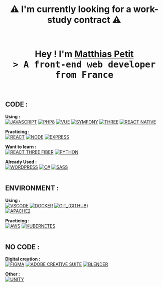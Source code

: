 <h1 align="center">⚠️ I'm currently looking for a work-study contract ⚠️</h1>
<br>

<h1 align="center">
  Hey ! I'm <b><a target="_blank" href="https://matthias-petit.fr/">Matthias Petit</a></b>
  <samp align="center"> 
    <br>
    &gt; A front-end web developer from <b>France</b>
    <br>
  </samp>
</h1>
<br>

## CODE :
<b>Using :</b>
<br>
[![JAVASCRIPT](https://img.shields.io/badge/JAVASCRIPT-000000?style=for-the-badge&logo=javascript&logoColor=FFFFFF)](https://developer.mozilla.org/en-US/docs/Web/JavaScript) 
[![PHP8](https://img.shields.io/badge/PHP-000000?style=for-the-badge&logo=php&logoColor=FFFFFF)](https://www.php.net/docs.php)
[![VUE](https://img.shields.io/badge/VUE-000000?style=for-the-badge&logo=vuedotjs&logoColor=FFFFFF)](https://vuejs.org/v2/guide/)
[![SYMFONY](https://img.shields.io/badge/SYMFONY-000000?style=for-the-badge&logo=symfony&logoColor=FFFFFF)](https://symfony.com/doc/current/index.html)
[![THREE](https://img.shields.io/badge/THREE-000000?style=for-the-badge&logo=threedotjs&logoColor=FFFFFF)](https://threejs.org/docs/)
[![REACT NATIVE](https://img.shields.io/badge/REACT_NATIVE-000000?style=for-the-badge&logo=react&logoColor=FFFFFF)](https://reactnative.dev/docs/getting-started)

<b>Practicing :</b>
<br>
[![REACT](https://img.shields.io/badge/REACT-000000?style=for-the-badge&logo=react&logoColor=FFFFFF)](https://reactjs.org/docs/getting-started.html)
[![NODE](https://img.shields.io/badge/NODE-000000?style=for-the-badge&logo=node.js&logoColor=FFFFFF)](https://nodejs.org/en/docs/)
[![EXPRESS](https://img.shields.io/badge/EXPRESS-000000?style=for-the-badge&logo=express&logoColor=FFFFFF)](https://expressjs.com/)

<b>Want to learn :</b>
<br>
[![REACT THREE FIBER](https://img.shields.io/badge/REACT_THREE_FIBER-000000?style=for-the-badge&logo=threedotjs&logoColor=FFFFFF)](https://docs.pmnd.rs/react-three-fiber)
[![PYTHON](https://img.shields.io/badge/PYTHON-000000?style=for-the-badge&logo=python&logoColor=FFFFFF)](https://www.python.org/)

<b>Already Used :</b>
<br>
[![WORDPRESS](https://img.shields.io/badge/WORDPRESS-000000?style=for-the-badge&logo=wordpress&logoColor=FFFFFF)](https://wordpress.org/support/) 
[![C#](https://img.shields.io/badge/CSHARP-000000?style=for-the-badge&logo=csharp&logoColor=FFFFFF)](https://docs.microsoft.com/en-us/dotnet/csharp/) 
[![SASS](https://img.shields.io/badge/SASS-000000?style=for-the-badge&logo=sass&logoColor=FFFFFF)](https://sass-lang.com/documentation)  
<br>

## ENVIRONMENT :
<b>Using :</b>
<br>
[![VSCODE](https://img.shields.io/badge/VSCODE-000000?style=for-the-badge&logo=visualstudiocode&logoColor=FFFFFF)](https://code.visualstudio.com/docs) 
[![DOCKER](https://img.shields.io/badge/DOCKER-000000?style=for-the-badge&logo=docker&logoColor=FFFFFF)](https://docs.docker.com/) 
[![GIT_(GITHUB)](https://img.shields.io/badge/GIT_(GITHUB)-000000?style=for-the-badge&logo=github&logoColor=FFFFFF)](https://git-scm.com/doc)  
[![APACHE2](https://img.shields.io/badge/APACHE2-000000?style=for-the-badge&logo=apache&logoColor=FFFFFF)](https://httpd.apache.org/docs/2.4/)  

<b>Practicing :</b>
<br>
[![AWS](https://img.shields.io/badge/AWS-000000?style=for-the-badge&logo=amazon-web-services&logoColor=FFFFFF)](https://aws.amazon.com/documentation/) 
[![KUBERNETES](https://img.shields.io/badge/KUBERNETES-000000?style=for-the-badge&logo=kubernetes&logoColor=FFFFFF)](https://kubernetes.io/docs/home/)  
<br>

## NO CODE :
<b>Digital creation :</b>
<br>
[![FIGMA](https://img.shields.io/badge/FIGMA-000000?style=for-the-badge&logo=figma&logoColor=FFFFFF)](https://www.figma.com/resources/learn-design/) 
[![ADOBE CREATIVE SUITE](https://img.shields.io/badge/ADOBE%20CREATIVE%20SUITE-000000?style=for-the-badge&logo=adobe&logoColor=FFFFFF)](https://helpx.adobe.com/creative-cloud/tutorials.html) 
[![BLENDER](https://img.shields.io/badge/BLENDER-000000?style=for-the-badge&logo=blender&logoColor=FFFFFF)](https://www.blender.org/support/tutorials/)  

<b>Other :</b>
<br>
[![UNITY](https://img.shields.io/badge/UNITY-000000?style=for-the-badge&logo=unity&logoColor=FFFFFF)](https://unity.com/learn)
